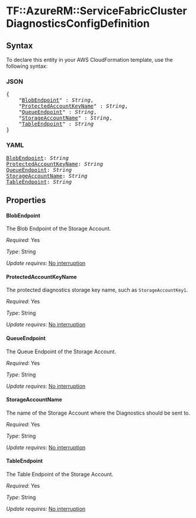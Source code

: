 # TF::AzureRM::ServiceFabricCluster DiagnosticsConfigDefinition

## Syntax

To declare this entity in your AWS CloudFormation template, use the following syntax:

### JSON

<pre>
{
    "<a href="#blobendpoint" title="BlobEndpoint">BlobEndpoint</a>" : <i>String</i>,
    "<a href="#protectedaccountkeyname" title="ProtectedAccountKeyName">ProtectedAccountKeyName</a>" : <i>String</i>,
    "<a href="#queueendpoint" title="QueueEndpoint">QueueEndpoint</a>" : <i>String</i>,
    "<a href="#storageaccountname" title="StorageAccountName">StorageAccountName</a>" : <i>String</i>,
    "<a href="#tableendpoint" title="TableEndpoint">TableEndpoint</a>" : <i>String</i>
}
</pre>

### YAML

<pre>
<a href="#blobendpoint" title="BlobEndpoint">BlobEndpoint</a>: <i>String</i>
<a href="#protectedaccountkeyname" title="ProtectedAccountKeyName">ProtectedAccountKeyName</a>: <i>String</i>
<a href="#queueendpoint" title="QueueEndpoint">QueueEndpoint</a>: <i>String</i>
<a href="#storageaccountname" title="StorageAccountName">StorageAccountName</a>: <i>String</i>
<a href="#tableendpoint" title="TableEndpoint">TableEndpoint</a>: <i>String</i>
</pre>

## Properties

#### BlobEndpoint

The Blob Endpoint of the Storage Account.

_Required_: Yes

_Type_: String

_Update requires_: [No interruption](https://docs.aws.amazon.com/AWSCloudFormation/latest/UserGuide/using-cfn-updating-stacks-update-behaviors.html#update-no-interrupt)

#### ProtectedAccountKeyName

The protected diagnostics storage key name, such as `StorageAccountKey1`.

_Required_: Yes

_Type_: String

_Update requires_: [No interruption](https://docs.aws.amazon.com/AWSCloudFormation/latest/UserGuide/using-cfn-updating-stacks-update-behaviors.html#update-no-interrupt)

#### QueueEndpoint

The Queue Endpoint of the Storage Account.

_Required_: Yes

_Type_: String

_Update requires_: [No interruption](https://docs.aws.amazon.com/AWSCloudFormation/latest/UserGuide/using-cfn-updating-stacks-update-behaviors.html#update-no-interrupt)

#### StorageAccountName

The name of the Storage Account where the Diagnostics should be sent to.

_Required_: Yes

_Type_: String

_Update requires_: [No interruption](https://docs.aws.amazon.com/AWSCloudFormation/latest/UserGuide/using-cfn-updating-stacks-update-behaviors.html#update-no-interrupt)

#### TableEndpoint

The Table Endpoint of the Storage Account.

_Required_: Yes

_Type_: String

_Update requires_: [No interruption](https://docs.aws.amazon.com/AWSCloudFormation/latest/UserGuide/using-cfn-updating-stacks-update-behaviors.html#update-no-interrupt)

